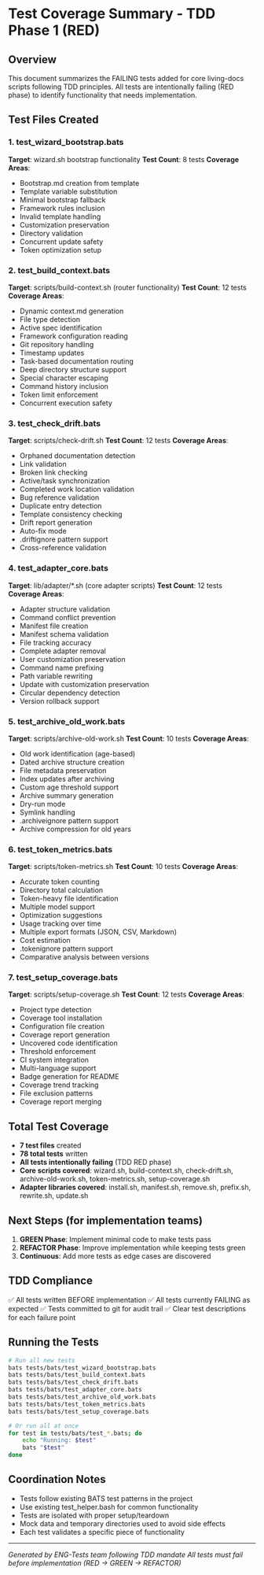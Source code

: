 # Test Coverage Summary - TDD Phase 1 (RED)

## Overview
This document summarizes the FAILING tests added for core living-docs scripts following TDD principles.
All tests are intentionally failing (RED phase) to identify functionality that needs implementation.

## Test Files Created

### 1. test_wizard_bootstrap.bats
**Target**: wizard.sh bootstrap functionality
**Test Count**: 8 tests
**Coverage Areas**:
- Bootstrap.md creation from template
- Template variable substitution
- Minimal bootstrap fallback
- Framework rules inclusion
- Invalid template handling
- Customization preservation
- Directory validation
- Concurrent update safety
- Token optimization setup

### 2. test_build_context.bats
**Target**: scripts/build-context.sh (router functionality)
**Test Count**: 12 tests
**Coverage Areas**:
- Dynamic context.md generation
- File type detection
- Active spec identification
- Framework configuration reading
- Git repository handling
- Timestamp updates
- Task-based documentation routing
- Deep directory structure support
- Special character escaping
- Command history inclusion
- Token limit enforcement
- Concurrent execution safety

### 3. test_check_drift.bats
**Target**: scripts/check-drift.sh
**Test Count**: 12 tests
**Coverage Areas**:
- Orphaned documentation detection
- Link validation
- Broken link checking
- Active/task synchronization
- Completed work location validation
- Bug reference validation
- Duplicate entry detection
- Template consistency checking
- Drift report generation
- Auto-fix mode
- .driftignore pattern support
- Cross-reference validation

### 4. test_adapter_core.bats
**Target**: lib/adapter/*.sh (core adapter scripts)
**Test Count**: 12 tests
**Coverage Areas**:
- Adapter structure validation
- Command conflict prevention
- Manifest file creation
- Manifest schema validation
- File tracking accuracy
- Complete adapter removal
- User customization preservation
- Command name prefixing
- Path variable rewriting
- Update with customization preservation
- Circular dependency detection
- Version rollback support

### 5. test_archive_old_work.bats
**Target**: scripts/archive-old-work.sh
**Test Count**: 10 tests
**Coverage Areas**:
- Old work identification (age-based)
- Dated archive structure creation
- File metadata preservation
- Index updates after archiving
- Custom age threshold support
- Archive summary generation
- Dry-run mode
- Symlink handling
- .archiveignore pattern support
- Archive compression for old years

### 6. test_token_metrics.bats
**Target**: scripts/token-metrics.sh
**Test Count**: 10 tests
**Coverage Areas**:
- Accurate token counting
- Directory total calculation
- Token-heavy file identification
- Multiple model support
- Optimization suggestions
- Usage tracking over time
- Multiple export formats (JSON, CSV, Markdown)
- Cost estimation
- .tokenignore pattern support
- Comparative analysis between versions

### 7. test_setup_coverage.bats
**Target**: scripts/setup-coverage.sh
**Test Count**: 12 tests
**Coverage Areas**:
- Project type detection
- Coverage tool installation
- Configuration file creation
- Coverage report generation
- Uncovered code identification
- Threshold enforcement
- CI system integration
- Multi-language support
- Badge generation for README
- Coverage trend tracking
- File exclusion patterns
- Coverage report merging

## Total Test Coverage

- **7 test files** created
- **78 total tests** written
- **All tests intentionally failing** (TDD RED phase)
- **Core scripts covered**: wizard.sh, build-context.sh, check-drift.sh, archive-old-work.sh, token-metrics.sh, setup-coverage.sh
- **Adapter libraries covered**: install.sh, manifest.sh, remove.sh, prefix.sh, rewrite.sh, update.sh

## Next Steps (for implementation teams)

1. **GREEN Phase**: Implement minimal code to make tests pass
2. **REFACTOR Phase**: Improve implementation while keeping tests green
3. **Continuous**: Add more tests as edge cases are discovered

## TDD Compliance

✅ All tests written BEFORE implementation
✅ All tests currently FAILING as expected
✅ Tests committed to git for audit trail
✅ Clear test descriptions for each failure point

## Running the Tests

```bash
# Run all new tests
bats tests/bats/test_wizard_bootstrap.bats
bats tests/bats/test_build_context.bats
bats tests/bats/test_check_drift.bats
bats tests/bats/test_adapter_core.bats
bats tests/bats/test_archive_old_work.bats
bats tests/bats/test_token_metrics.bats
bats tests/bats/test_setup_coverage.bats

# Or run all at once
for test in tests/bats/test_*.bats; do
    echo "Running: $test"
    bats "$test"
done
```

## Coordination Notes

- Tests follow existing BATS test patterns in the project
- Use existing test_helper.bash for common functionality
- Tests are isolated with proper setup/teardown
- Mock data and temporary directories used to avoid side effects
- Each test validates a specific piece of functionality

---
*Generated by ENG-Tests team following TDD mandate*
*All tests must fail before implementation (RED → GREEN → REFACTOR)*